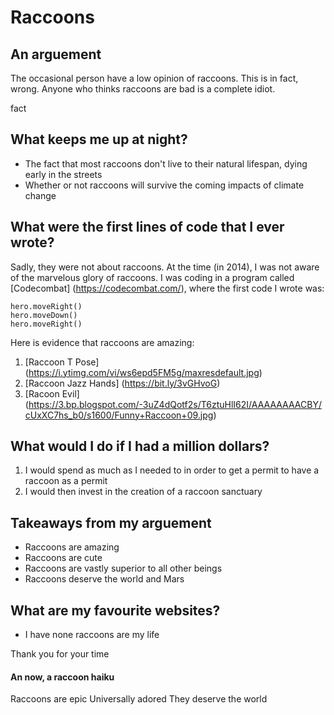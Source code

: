 # Raccoons 
## An arguement
The occasional person have a low opinion of raccoons. This is in fact, wrong. Anyone who thinks raccoons are bad is a complete idiot. 

fact

## What keeps me up at night?
- The fact that most raccoons don't live to their natural lifespan, dying early in the streets
- Whether or not raccoons will survive the coming impacts of climate change

## What were the first lines of code that I ever wrote?
Sadly, they were not about raccoons. At the time (in 2014), I was not aware of the marvelous glory of raccoons. I was coding in a program called [Codecombat] (https://codecombat.com/), where the first code I wrote was:
```Basic
hero.moveRight()
hero.moveDown()
hero.moveRight()
```

Here is evidence that raccoons are amazing:

1. [Raccoon T Pose] (https://i.ytimg.com/vi/ws6epd5FM5g/maxresdefault.jpg)
1. [Raccoon Jazz Hands] (https://bit.ly/3vGHvoG)
1. [Racoon Evil] (https://3.bp.blogspot.com/-3uZ4dQotf2s/T6ztuHlI62I/AAAAAAAACBY/cUxXC7hs_b0/s1600/Funny+Raccoon+09.jpg)

## What would I do if I had a million dollars?
1. I would spend as much as I needed to in order to get a permit to have a raccoon as a permit
1. I would then invest in the creation of a raccoon sanctuary

## Takeaways from my arguement
- Raccoons are amazing
- Raccoons are cute
- Raccoons are vastly superior to all other beings
- Raccoons deserve the world and Mars

## What are my favourite websites?
- I have none raccoons are my life

Thank you for your time

#### An now, a raccoon haiku

Raccoons are epic
Universally adored
They deserve the world


